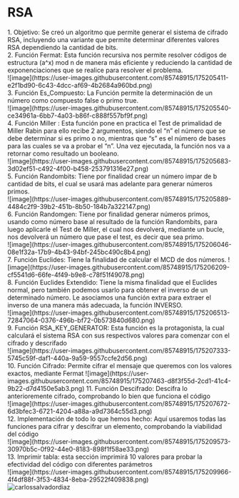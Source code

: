 <h1> RSA</h1>
1. Objetivo: Se creó un algoritmo que permite generar el sistema de cifrado RSA, incluyendo una variante que permite determinar diferentes valores RSA dependiendo la cantidad de bits.<br> 2. Función Fermat: Esta función recursiva nos permite resolver códigos de estructura (a^x) mod n de manera más eficiente y reduciendo la cantidad de exponenciaciones que se realice para resolver el problema.<br> ![image](https://user-images.githubusercontent.com/85748915/175205411-e2f1bd90-6c43-4dcc-af69-4b2684a960bd.png) <br>3. Función Es_Compuesto: La Función permite la determinación de un número como compuesto false o primo true.<br> ![image](https://user-images.githubusercontent.com/85748915/175205540-ce34961a-6bb7-4a03-b86f-c888f557bf9f.png)<br> 4. Función Miller : Esta función pone en practica el Test de primalidad de Miller Rabin para ello recibe 2 argumentos, siendo el “n” el número que se debe determinar si es primo o no, mientras que “s” es el número de bases para las cuales se va a probar el “n”. Una vez ejecutada, la función nos va a retornar como resultado un booleano. <br>![image](https://user-images.githubusercontent.com/85748915/175205683-3d02ef51-c492-4f00-b458-253791316e27.png) <br>5. Función Randombits: Tiene por finalidad crear un número impar de b cantidad de bits, el cual se usará mas adelante para generar números primos.<br> ![image](https://user-images.githubusercontent.com/85748915/175205889-4484c2f9-39b2-451b-8b50-184b7a322147.png)<br>6. Función Randomgen: Tiene por finalidad generar números primos, usando como número base al resultado de la función Randombits, para luego aplicarle el Test de Miller, el cual nos devolverá, mediante un bucle, nos devolverá un número que pase el test, es decir que sea primo.<br> ![image](https://user-images.githubusercontent.com/85748915/175206046-08e1f32a-17b9-4b43-94bf-245bc490c8b4.png)<br> 7. Función Euclides: Tiene la finalidad de calcular el MCD de dos números. ![image](https://user-images.githubusercontent.com/85748915/175206209-cf5541d6-66fe-4f49-b9e8-c78f51f49078.png)<br> 8. Función Euclides Extendido: Tiene la misma finalidad que el Euclides normal, pero también podemos usarlo para obtener el inverso de un determinado número. Le asociamos una función extra para extraer el inverso de una manera más adecuada, la función INVERSO. <br>![image](https://user-images.githubusercontent.com/85748915/175206513-72847064-0376-496b-bf72-0b573840d680.png) <br>9. Función RSA_KEY_GENERATOR: Esta función es la protagonista, la cual calculará el sistema RSA con sus respectivos valores para comenzar con el cifrado y descrifado <br>![image](https://user-images.githubusercontent.com/85748915/175207333-5745c59f-daf1-440a-9a59-9557ccfe2d56.png)<br> 10. Función Cifrado: Permite cifrar el mensaje que queremos con los valores exactos, mediante Fermat ![image](https://user-images.githubusercontent.com/85748915/175207463-d8f3f55d-2cd1-41c4-9b22-d7d4150e5ab3.png) 11. Función Descifrado: Descifra lo anterioremente cifrado, comprobando lo bien que funciona el código<br> ![image](https://user-images.githubusercontent.com/85748915/175207672-6d3bfec3-6721-4204-a88a-a9d7364c55d3.png)<br> 12. Implementación de todo lo que hemos hecho: Aquí usaremos todas las funciones para cifrar y descifrar un elemento, comprobando la viabilidad del código <br>
![image](https://user-images.githubusercontent.com/85748915/175209573-30970b5c-0f92-44e0-8183-898f1f58ae33.png)<br>
13. Imprimir tabla: esta sección imprimirá 10 valores para probar la efectividad del código con diferentes parámetros
<br>
![image](https://user-images.githubusercontent.com/85748915/175209966-4f4df88f-3f53-4834-8eba-29522f409838.png)<br>
<img align="center" src="https://github-readme-stats.vercel.app/api/top-langs?username=carlossalvadordiaz&show_icons=true&locale=en&layout=compact" alt="carlossalvadordiaz" /></p>


